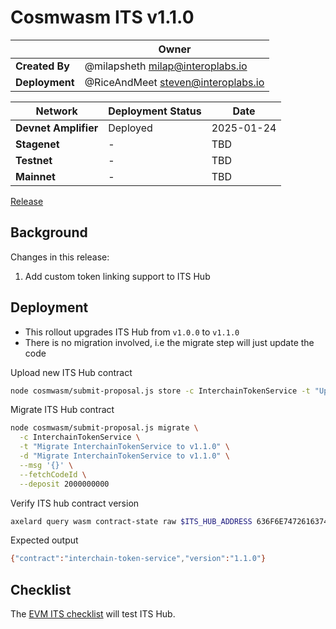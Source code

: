 # Cosmwasm ITS v1.1.0

|  | **Owner** |
|-----------|------------|
| **Created By** | @milapsheth <milap@interoplabs.io> |
| **Deployment** | @RiceAndMeet <steven@interoplabs.io> |

| **Network** | **Deployment Status** | **Date** |
|-------------|----------------------|----------|
| **Devnet Amplifier** | Deployed | 2025-01-24 |
| **Stagenet** | - | TBD |
| **Testnet** | - | TBD |
| **Mainnet** | - | TBD |

[Release](https://github.com/axelarnetwork/axelar-amplifier/releases/tag/interchain-token-service-v1.1.0)

## Background

Changes in this release:

1. Add custom token linking support to ITS Hub

## Deployment

- This rollout upgrades ITS Hub from `v1.0.0` to `v1.1.0`
- There is no migration involved, i.e the migrate step will just update the code

Upload new ITS Hub contract

```bash
node cosmwasm/submit-proposal.js store -c InterchainTokenService -t "Upload InterchainTokenService contract v1.1.0" -d "Upload InterchainTokenService contract v1.1.0" -r $RUN_AS_ACCOUNT --deposit 2000000000 -a ./wasm
```

Migrate ITS Hub contract

```bash
node cosmwasm/submit-proposal.js migrate \
  -c InterchainTokenService \
  -t "Migrate InterchainTokenService to v1.1.0" \
  -d "Migrate InterchainTokenService to v1.1.0" \
  --msg '{}' \
  --fetchCodeId \
  --deposit 2000000000
```

Verify ITS hub contract version

```bash
axelard query wasm contract-state raw $ITS_HUB_ADDRESS 636F6E74726163745F696E666F  | jq -r '.data' | base64 -d
```
Expected output

```bash
{"contract":"interchain-token-service","version":"1.1.0"}
```

## Checklist

The [EVM ITS checklist](../evm/2025-01-ITS-v2.1.0.md) will test ITS Hub.
